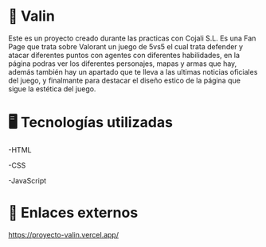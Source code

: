 <h1>📌 Valin</h1>

Este es un proyecto creado durante las practicas con Cojali S.L. 
Es una Fan Page que trata sobre Valorant un juego de 5vs5 el cual trata defender y atacar diferentes puntos con agentes con diferentes habilidades, en la página podras ver los diferentes personajes, mapas y armas que hay, además también hay un apartado que te lleva a las ultimas noticias oficiales del juego, y finalmante para destacar el diseño estico de la página que sigue la estética del juego.

<h1>🖥️ Tecnologías utilizadas</h1>

-HTML

-CSS

-JavaScript

<h1>🔗 Enlaces externos</h1>

https://proyecto-valin.vercel.app/
